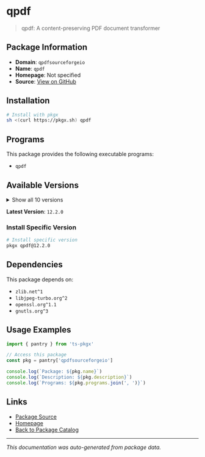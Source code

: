 # qpdf

> qpdf: A content-preserving PDF document transformer

## Package Information

- **Domain**: `qpdfsourceforgeio`
- **Name**: `qpdf`
- **Homepage**: Not specified
- **Source**: [View on GitHub](https://github.com/pkgxdev/pantry/tree/main/projects/qpdf.sourceforge.io/package.yml)

## Installation

```bash
# Install with pkgx
sh <(curl https://pkgx.sh) qpdf
```

## Programs

This package provides the following executable programs:

- `qpdf`

## Available Versions

<details>
<summary>Show all 10 versions</summary>

- `12.2.0`, `12.1.0`, `12.0.0`, `11.10.1`, `11.10.0`
- `11.9.1`, `11.9.0`, `11.8.0`, `11.7.0`, `11.6.4`

</details>

**Latest Version**: `12.2.0`

### Install Specific Version

```bash
# Install specific version
pkgx qpdf@12.2.0
```

## Dependencies

This package depends on:

- `zlib.net^1`
- `libjpeg-turbo.org^2`
- `openssl.org^1.1`
- `gnutls.org^3`

## Usage Examples

```typescript
import { pantry } from 'ts-pkgx'

// Access this package
const pkg = pantry['qpdfsourceforgeio']

console.log(`Package: ${pkg.name}`)
console.log(`Description: ${pkg.description}`)
console.log(`Programs: ${pkg.programs.join(', ')}`)
```

## Links

- [Package Source](https://github.com/pkgxdev/pantry/tree/main/projects/qpdf.sourceforge.io/package.yml)
- [Homepage](#)
- [Back to Package Catalog](../package-catalog.md)

---

*This documentation was auto-generated from package data.*
